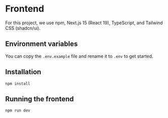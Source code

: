 # Frontend

For this project, we use npm, Next.js 15 (React 19), TypeScript, and Tailwind CSS (shadcn/ui).

## Environment variables

You can copy the `.env.example` file and rename it to `.env` to get started.

## Installation

```
npm install
```

## Running the frontend

```
npm run dev
```
